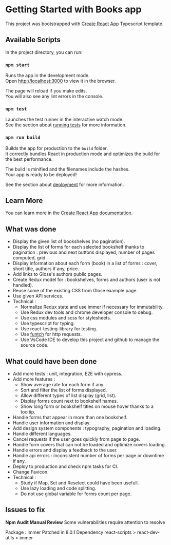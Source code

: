 # Getting Started with Books app

This project was bootstrapped with [Create React App](https://github.com/facebook/create-react-app) Typescript template.

## Available Scripts

In the project directory, you can run:

### `npm start`

Runs the app in the development mode.\
Open [http://localhost:3000](http://localhost:3000) to view it in the browser.

The page will reload if you make edits.\
You will also see any lint errors in the console.

### `npm test`

Launches the test runner in the interactive watch mode.\
See the section about [running tests](https://facebook.github.io/create-react-app/docs/running-tests) for more information.

### `npm run build`

Builds the app for production to the `build` folder.\
It correctly bundles React in production mode and optimizes the build for the best performance.

The build is minified and the filenames include the hashes.\
Your app is ready to be deployed!

See the section about [deployment](https://facebook.github.io/create-react-app/docs/deployment) for more information.

## Learn More

You can learn more in the [Create React App documentation](https://facebook.github.io/create-react-app/docs/getting-started).

## What was done

- Display the given list of bookshelves (no pagination).
- Display the list of forms for each selected bookshelf thanks to pagination : previous and next buttons displayed, number of pages computed, grid.
- Display information about each form (book) in a list of forms : cover, short title, authors if any, price.
- Add links to Glose's authors public pages.
- Create Redux model for : bookshelves, forms and authors (user is not handled).
- Reuse some of the existing CSS from Glose example page.
- Use given API services.
- Technical :
  - Normalize Redux state and use immer if necessary for immutability.
  - Use Redux dev tools and chrome developer console to debug.
  - Use css modules and scss for stylesheets.
  - Use typescript for typing.
  - Use react-testing-library for testing.
  - Use [funtch](https://github.com/ViBiOh/funtch) for http requests.
  - Use VsCode IDE to develop this project and github to manage the source code.

## What could have been done

- Add more tests : unit, integration, E2E with cypress.
- Add more features :
  - Show average rate for each form if any.
  - Sort and filter the list of forms displayed.
  - Allow different types of list display (grid, list).
  - Display forms count next to bookshelf names.
  - Show long form or bookshelf titles on mouse hover thanks to a tooltip.
- Handle forms that appear in more than one bookshelf.
- Handle user information and display.
- Add design system components : typography, pagination and loading.
- Handle different languages.
- Cancel requests if the user goes quickly from page to page.
- Handle form covers that can not be loaded and optimize covers loading.
- Handle errors and display a feedback to the user.
- Handle api errors : inconsistent number of forms per page or downtime if any.
- Deploy to production and check npm tasks for CI.
- Change Favicon.
- Technical :
  - Study if Map, Set and Reselect could have been usefull.
  - Use lazy loading and code splitting.
  - Do not use global variable for forms count per page.

## Issues to fix

**Npm Audit Manual Review**
Some vulnerabilities require attention to resolve

Package : immer
Patched in 8.0.1
Dependency react-scripts > react-dev-utils > immer
